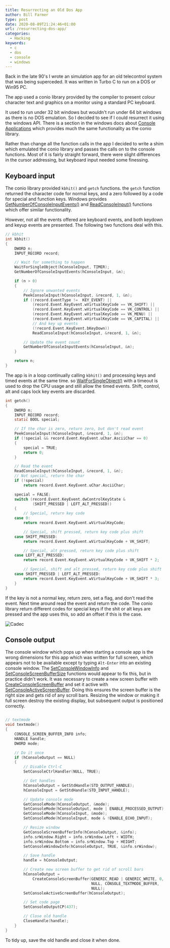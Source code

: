 ```yaml
---
title: Resurrecting an Old Dos App
author: Bill Farmer
type: post
date: 2020-08-09T21:24:46+01:00
url: /resurrecting-dos-app/
categories:
  - Hacking
keywords:
  - c
  - dos
  - console
  - windows
---
```


Back in the late 90's I wrote an simulation app for an old telecontrol
system that was being superceded. It was written in Turbo C to run on
a DOS or Win95 PC.

The app used a conio library provided by the compiler to present
colour character text and graphics on a monitor using a standard PC
keyboard.

It used to run under 32 bit windows but wouldn't run under 64 bit
windows as there is no DOS emulation. So I decided to see if I could
resurrect it using the windows API. There is a section in the windows
docs about [Console Applications][1] which provides much the same
functionality as the conio library.

Rather than change all the function calls in the app I decided to
write a shim which emulated the conio library and passes the calls on
to the console functions. Most of it is fairly straight forward, there
were slight differences in the cursor addressing, but keyboard input
needed some finessing.

## Keyboard input
The conio library provided `kbhit()` and `getch` functions. the
`getch` function returned the character code for normal keys, and a
zero followed by a code for special and function keys. Windows
provides [GetNumberOfConsoleInputEvents()][2] and [ReadConsoleInput()][3]
functions which offer similar functionality.

However, not all the events offered are keyboard events, and both
keydown and keyup events are presented. The following two functions
deal with this.

```c
// kbhit
int kbhit()
{
    DWORD n;
    INPUT_RECORD record;

    // Wait for something to happen
    WaitForSingleObject(hConsoleInput, TIMER);
    GetNumberOfConsoleInputEvents(hConsoleInput, &n);

    if (n > 0)
    {
        // Ignore unwanted events
        PeekConsoleInput(hConsoleInput, &record, 1, &n);
        if ((record.EventType !=  KEY_EVENT) ||
            (record.Event.KeyEvent.wVirtualKeyCode == VK_SHIFT) ||
            (record.Event.KeyEvent.wVirtualKeyCode == VK_CONTROL) ||
            (record.Event.KeyEvent.wVirtualKeyCode == VK_MENU) ||
            (record.Event.KeyEvent.wVirtualKeyCode == VK_CAPITAL) ||
            // And key up events
            (!record.Event.KeyEvent.bKeyDown))
            ReadConsoleInput(hConsoleInput, &record, 1, &n);

        // Update the event count
        GetNumberOfConsoleInputEvents(hConsoleInput, &n);
    }

    return n;
}
```

The app is in a loop continually calling `kbhit()` and processing keys
and timed events at the same time. so [WaitForSingleObject()][4] with
a timeout is used to drop the CPU usage and still allow the timed
events. Shift, control, alt and caps lock key events are discarded.

```c
int getch()
{
    DWORD n;
    INPUT_RECORD record;
    static BOOL special;

    // If the char is zero, return zero, but don't read event
    PeekConsoleInput(hConsoleInput, &record, 1, &n);
    if (!special && record.Event.KeyEvent.uChar.AsciiChar == 0)
    {
        special = TRUE;
        return 0;
    }

    // Read the event
    ReadConsoleInput(hConsoleInput, &record, 1, &n);
    // Not special, return the char
    if (!special)
        return record.Event.KeyEvent.uChar.AsciiChar;

    special = FALSE;
    switch (record.Event.KeyEvent.dwControlKeyState &
            (SHIFT_PRESSED | LEFT_ALT_PRESSED))
    {
        // Special, return key code
    case 0:
        return record.Event.KeyEvent.wVirtualKeyCode;

        // Special, shift pressed, return key code plus shift
    case SHIFT_PRESSED:
        return record.Event.KeyEvent.wVirtualKeyCode + VK_SHIFT;

        // Special, alt pressed, return key code plus shift
    case LEFT_ALT_PRESSED:
        return record.Event.KeyEvent.wVirtualKeyCode + VK_SHIFT * 2;

        // Special, shift and alt pressed, return key code plus shift
    case SHIFT_PRESSED | LEFT_ALT_PRESSED:
        return record.Event.KeyEvent.wVirtualKeyCode + VK_SHIFT * 3;
    }
}
```

If the key is not a normal key, return zero, set a flag, and don't
read the event. Next time around read the event and return the
code. The conio library return different codes for special keys if the
shit or alt keys are pressed and the app uses this, so add an offset
if this is the case.

![Cadec][9]

## Console output

The console window which pops up when starting a console app is the
wrong dimensions for this app which was written for full screen, which
appears not to be available except ty typing `Alt-Enter` into an
existing console window. The [SetConsoleWindowInfo][5] and
[SetConsoleScreenBufferSize][6] functions would appear to fix this,
but in practice didn't work. It was necessary to create a new screen
buffer with [CreateConsoleScreenBuffer][7] and set it active with
[SetConsoleActiveScreenBuffer][8]. Doing this ensures the screen
buffer is the right size and gets rid of any scroll bars. Resizing the
window or making it full screen destroy the existing display, but
subsequent output is positioned correctly.

```c

// textmode
void textmode()
{
    CONSOLE_SCREEN_BUFFER_INFO info;
    HANDLE handle;
    DWORD mode;

    // Do it once
    if (hConsoleOutput == NULL)
    {
        // Disable Ctrl-C
        SetConsoleCtrlHandler(NULL, TRUE);

        // Get handles
        hConsoleOutput = GetStdHandle(STD_OUTPUT_HANDLE);
        hConsoleInput = GetStdHandle(STD_INPUT_HANDLE);

        // Update console mode
        GetConsoleMode(hConsoleOutput, &mode);
        SetConsoleMode(hConsoleOutput, mode | ENABLE_PROCESSED_OUTPUT);
        GetConsoleMode(hConsoleInput, &mode);
        SetConsoleMode(hConsoleInput, mode & !ENABLE_ECHO_INPUT);

        // Resize window
        GetConsoleScreenBufferInfo(hConsoleOutput, &info);
        info.srWindow.Right = info.srWindow.Left + WIDTH;
        info.srWindow.Bottom = info.srWindow.Top + HEIGHT;
        SetConsoleWindowInfo(hConsoleOutput, TRUE, &info.srWindow);

        // Save handle
        handle = hConsoleOutput;

        // Create new screen buffer to get rid of scroll bars
        hConsoleOutput =
            CreateConsoleScreenBuffer(GENERIC_READ | GENERIC_WRITE, 0,
                                      NULL, CONSOLE_TEXTMODE_BUFFER,
                                      NULL);
        SetConsoleActiveScreenBuffer(hConsoleOutput);

        // Set code page
        SetConsoleOutputCP(437);

        // Close old handle
        CloseHandle(handle);
    }
}
```

To tidy up, save the old handle and close it when done.

 [1]: https://docs.microsoft.com/en-us/windows/console
 [2]: https://docs.microsoft.com/en-us/windows/console/getnumberofconsoleinputevents
 [3]: https://docs.microsoft.com/en-us/windows/console/readconsoleinput
 [4]: https://docs.microsoft.com/en-us/windows/win32/api/synchapi/nf-synchapi-waitforsingleobject
 [5]: https://docs.microsoft.com/en-us/windows/console/setconsolewindowinfo
 [6]: https://docs.microsoft.com/en-us/windows/console/setconsolescreenbuffersize
 [7]: https://docs.microsoft.com/en-us/windows/console/createconsolescreenbuffer
 [8]: https://docs.microsoft.com/en-us/windows/console/setconsoleactivescreenbuffer
 [9]: images/2020/08/Cadec.png
 
